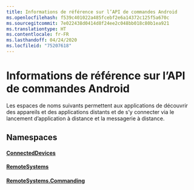 ```yaml
---
title: Informations de référence sur l’API de commandes Android
ms.openlocfilehash: f539c401022a485fcebf2e6a14372c125f5a670c
ms.sourcegitcommit: 7e022438d0414d8f24ee2c048bb018c80b1ea921
ms.translationtype: HT
ms.contentlocale: fr-FR
ms.lasthandoff: 04/24/2020
ms.locfileid: "75207618"
---
```

# <a name="android-commanding-api-reference"></a>Informations de référence sur l’API de commandes Android

Les espaces de noms suivants permettent aux applications de découvrir des appareils et des applications distants et de s’y connecter via le lancement d’application à distance et la messagerie à distance.

## <a name="namespaces"></a>Namespaces

#### <a name="connecteddevices"></a>[ConnectedDevices](https://docs.microsoft.com/java/api/com.microsoft.connecteddevices)
#### <a name="remotesystems"></a>[RemoteSystems](https://docs.microsoft.com/java/api/com.microsoft.connecteddevices.remotesystems)
#### <a name="remotesystemscommanding"></a>[RemoteSystems.Commanding](https://docs.microsoft.com/java/api/com.microsoft.connecteddevices.remotesystems.commanding)
